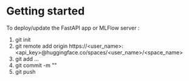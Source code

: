 # Getting started
To deploy/update the FastAPI app or MLFlow server :
1. git init
2. git remote add origin https://<user_name>:<api_key>@huggingface.co/spaces/<user_name>/<space_name>
3. git add ...
4. git commit -m ""
5. git push